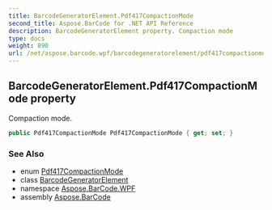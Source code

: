 ```yaml
---
title: BarcodeGeneratorElement.Pdf417CompactionMode
second_title: Aspose.BarCode for .NET API Reference
description: BarcodeGeneratorElement property. Compaction mode
type: docs
weight: 890
url: /net/aspose.barcode.wpf/barcodegeneratorelement/pdf417compactionmode/
---
```

## BarcodeGeneratorElement.Pdf417CompactionMode property

Compaction mode.

```csharp
public Pdf417CompactionMode Pdf417CompactionMode { get; set; }
```

### See Also

* enum [Pdf417CompactionMode](../../../aspose.barcode.generation/pdf417compactionmode/)
* class [BarcodeGeneratorElement](../)
* namespace [Aspose.BarCode.WPF](../../barcodegeneratorelement/)
* assembly [Aspose.BarCode](../../../)


